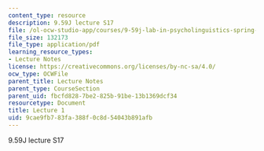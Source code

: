 ```yaml
---
content_type: resource
description: 9.59J lecture S17
file: /ol-ocw-studio-app/courses/9-59j-lab-in-psycholinguistics-spring-2017/9cae9fb783fa388f0c8d54043b891afb_MIT9_59jS17_lec1.pdf
file_size: 132173
file_type: application/pdf
learning_resource_types:
- Lecture Notes
license: https://creativecommons.org/licenses/by-nc-sa/4.0/
ocw_type: OCWFile
parent_title: Lecture Notes
parent_type: CourseSection
parent_uid: fbcfd828-7be2-825b-91be-13b1369dcf34
resourcetype: Document
title: Lecture 1
uid: 9cae9fb7-83fa-388f-0c8d-54043b891afb
---
```

9.59J lecture S17